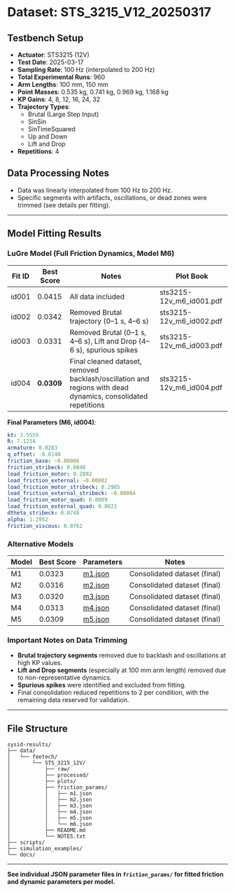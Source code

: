 # Dataset: STS_3215_V12_20250317

## Testbench Setup
- **Actuator**: STS3215 (12V)
- **Test Date**: 2025-03-17
- **Sampling Rate**: 100 Hz (interpolated to 200 Hz)
- **Total Experimental Runs**: 960
- **Arm Lengths**: 100 mm, 150 mm
- **Point Masses**: 0.535 kg, 0.741 kg, 0.969 kg, 1.168 kg
- **KP Gains**: 4, 8, 12, 16, 24, 32
- **Trajectory Types**:
  - Brutal (Large Step Input)
  - SinSin
  - SinTimeSquared
  - Up and Down
  - Lift and Drop
- **Repetitions**: 4

## Data Processing Notes
- Data was linearly interpolated from 100 Hz to 200 Hz.
- Specific segments with artifacts, oscillations, or dead zones were trimmed (see details per fitting).

---

## Model Fitting Results

### LuGre Model (Full Friction Dynamics, Model M6)

| Fit ID | Best Score | Notes | Plot Book |
|--------|------------|-------|-----------|
| id001 | 0.0415 | All data included | sts3215-12v_m6_id001.pdf |
| id002 | 0.0342 | Removed Brutal trajectory (0–1 s, 4–6 s) | sts3215-12v_m6_id002.pdf |
| id003 | 0.0331 | Removed Brutal (0–1 s, 4–6 s), Lift and Drop (4–6 s), spurious spikes | sts3215-12v_m6_id003.pdf |
| id004 | **0.0309** | Final cleaned dataset, removed backlash/oscillation and regions with dead dynamics, consolidated repetitions | sts3215-12v_m6_id004.pdf |

**Final Parameters (M6, id004)**:
```yaml
kt: 3.5555
R: 7.1214
armature: 0.0283
q_offset: -0.0140
friction_base: ~0.00006
friction_stribeck: 0.0840
load_friction_motor: 0.2892
load_friction_external: ~0.00002
load_friction_motor_stribeck: 0.2985
load_friction_external_stribeck: ~0.00004
load_friction_motor_quad: 0.0089
load_friction_external_quad: 0.0021
dtheta_stribeck: 0.0748
alpha: 1.2952
friction_viscous: 0.0762
```

### Alternative Models

| Model | Best Score | Parameters | Notes |
|-------|------------|------------|-------|
| M1 | 0.0323 | [m1.json](params/m1.json) | Consolidated dataset (final) |
| M2 | 0.0316 | [m2.json](params/m2.json) | Consolidated dataset (final) |
| M3 | 0.0320 | [m3.json](params/m3.json) | Consolidated dataset (final) |
| M4 | 0.0313 | [m4.json](params/m4.json) | Consolidated dataset (final) |
| M5 | 0.0309 | [m5.json](params/m5.json) | Consolidated dataset (final) |

### Important Notes on Data Trimming
- **Brutal trajectory segments** removed due to backlash and oscillations at high KP values.
- **Lift and Drop segments** (especially at 100 mm arm length) removed due to non-representative dynamics.
- **Spurious spikes** were identified and excluded from fitting.
- Final consolidation reduced repetitions to 2 per condition, with the remaining data reserved for validation.

---

## File Structure

```
sysid-results/
├── data/
│   └── feetech/
│       └── STS_3215_12V/
│           ├── raw/
│           ├── processed/
│           ├── plots/
│           ├── friction_params/
│           │   ├── m1.json
│           │   ├── m2.json
│           │   ├── m3.json
│           │   ├── m4.json
│           │   ├── m5.json
│           │   └── m6.json
│           ├── README.md
│           └── NOTES.txt
├── scripts/
├── simulation_examples/
└── docs/
```

---

**See individual JSON parameter files in `friction_params/` for fitted friction and dynamic parameters per model.**

